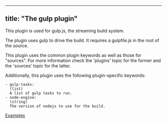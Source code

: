 
---
title: "The gulp plugin"
---

This plugin is used for gulp.js, the streaming build system.

The plugin uses gulp to drive the build. It requires a gulpfile.js in
the root of the source.

This plugin uses the common plugin keywords as well as those for "sources".
For more information check the 'plugins' topic for the former and the
'sources' topic for the latter.

Additionally, this plugin uses the following plugin-specific keywords:

    - gulp-tasks:
      (list)
      A list of gulp tasks to run.
    - node-engine:
      (string)
      The version of nodejs to use for the build.

[Examples](https://github.com/search?o=desc&q=filename%3Asnapcraft.yaml+%22plugin%3A+gulp%22+&s=indexed&type=Code&utf8=%E2%9C%93)
